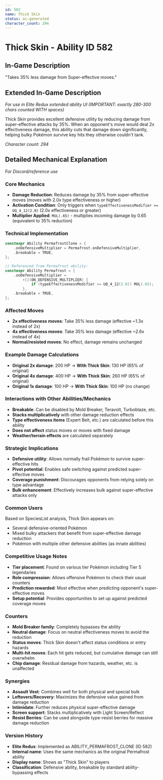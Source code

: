 ```yaml
---
id: 582
name: Thick Skin
status: ai-generated
character_count: 294
---
```


# Thick Skin - Ability ID 582

## In-Game Description
"Takes 35% less damage from Super-effective moves."

## Extended In-Game Description
*For use in Elite Redux extended ability UI (IMPORTANT: exactly 280-300 chars counted WITH spaces)*

Thick Skin provides excellent defensive utility by reducing damage from super-effective attacks by 35%. When an opponent's move would deal 2x effectiveness damage, this ability cuts that damage down significantly, helping bulky Pokémon survive key hits they otherwise couldn't tank.

*Character count: 294*

## Detailed Mechanical Explanation
*For Discord/reference use*

### Core Mechanics
- **Damage Reduction**: Reduces damage by 35% from super-effective moves (moves with 2.0x type effectiveness or higher)
- **Activation Condition**: Only triggers when `typeEffectivenessModifier >= UQ_4_12(2.0)` (2.0x effectiveness or greater)
- **Multiplier Applied**: `MUL(.65)` - multiplies incoming damage by 0.65 (equivalent to 35% reduction)

### Technical Implementation
```cpp
constexpr Ability PermafrostClone = {
    .onDefensiveMultiplier = Permafrost.onDefensiveMultiplier,
    .breakable = TRUE,
};

// Referenced from Permafrost ability:
constexpr Ability Permafrost = {
    .onDefensiveMultiplier =
        +[](ON_DEFENSIVE_MULTIPLIER) {
            if (typeEffectivenessModifier >= UQ_4_12(2.0)) MUL(.65);
        },
    .breakable = TRUE,
};
```

### Affected Moves
- **2x effectiveness moves**: Take 35% less damage (effective ~1.3x instead of 2x)
- **4x effectiveness moves**: Take 35% less damage (effective ~2.6x instead of 4x)
- **Normal/resisted moves**: No effect, damage remains unchanged

### Example Damage Calculations
- **Original 2x damage**: 200 HP → **With Thick Skin**: 130 HP (65% of original)
- **Original 4x damage**: 400 HP → **With Thick Skin**: 260 HP (65% of original)
- **Original 1x damage**: 100 HP → **With Thick Skin**: 100 HP (no change)

### Interactions with Other Abilities/Mechanics
- **Breakable**: Can be disabled by Mold Breaker, Teravolt, Turboblaze, etc.
- **Stacks multiplicatively** with other damage reduction effects
- **Type effectiveness items** (Expert Belt, etc.) are calculated before this ability
- **Does not affect** status moves or moves with fixed damage
- **Weather/terrain effects** are calculated separately

### Strategic Implications
- **Defensive utility**: Allows normally frail Pokémon to survive super-effective hits
- **Pivot potential**: Enables safe switching against predicted super-effective moves
- **Coverage punishment**: Discourages opponents from relying solely on type advantage
- **Bulk enhancement**: Effectively increases bulk against super-effective attacks only

### Common Users
Based on SpeciesList analysis, Thick Skin appears on:
- Several defensive-oriented Pokémon
- Mixed bulky attackers that benefit from super-effective damage reduction
- Pokémon with multiple other defensive abilities (as innate abilities)

### Competitive Usage Notes
- **Tier placement**: Found on various tier Pokémon including Tier 5 legendaries
- **Role compression**: Allows offensive Pokémon to check their usual counters
- **Prediction rewarded**: Most effective when predicting opponent's super-effective moves
- **Setup potential**: Provides opportunities to set up against predicted coverage moves

### Counters
- **Mold Breaker family**: Completely bypasses the ability
- **Neutral damage**: Focus on neutral effectiveness moves to avoid the reduction
- **Status moves**: Thick Skin doesn't affect status conditions or entry hazards
- **Multi-hit moves**: Each hit gets reduced, but cumulative damage can still overwhelm
- **Chip damage**: Residual damage from hazards, weather, etc. is unaffected

### Synergies
- **Assault Vest**: Combines well for both physical and special bulk
- **Leftovers/Recovery**: Maximizes the defensive value gained from damage reduction
- **Intimidate**: Further reduces physical super-effective damage
- **Screen support**: Stacks multiplicatively with Light Screen/Reflect
- **Resist Berries**: Can be used alongside type-resist berries for massive damage reduction

### Version History
- **Elite Redux**: Implemented as ABILITY_PERMAFROST_CLONE (ID 582)
- **Internal name**: Uses the same mechanics as the original Permafrost ability
- **Display name**: Shows as "Thick Skin" to players
- **Classification**: Defensive ability, breakable by standard ability-bypassing effects